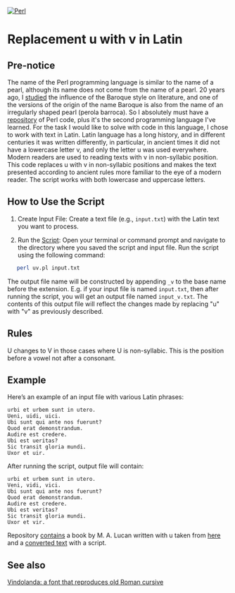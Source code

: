 [![Perl](https://img.shields.io/badge/perl-%2339457E.svg?style=for-the-badge&logo=perl&logoColor=white)](https://github.com/search?q=owner%3Anevmenandr+lang%3APerl+&type=repositories)

# Replacement u with v in Latin

## Pre-notice

The name of the Perl programming language is similar to the name of a pearl, although its name does not come from the name of a pearl. 20 years ago, I [studied](http://nevmenandr.net/personalia/thesis.pdf) the influence of the Baroque style on literature, and one of the versions of the origin of the name Baroque is also from the name of an irregularly shaped pearl (perola barroca). So I absolutely must have a [repository](https://github.com/nevmenandr/replace_u_with_v) of Perl code, plus it's the second programming language I've learned. For the task I would like to solve with code in this language, I chose to work with text in Latin. Latin language has a long history, and in different centuries it was written differently, in particular, in ancient times it did not have a lowercase letter v, and only the letter u was used everywhere. Modern readers are used to reading texts with v in non-syllabic position. This code replaces u with v in non-syllabic positions and makes the text presented according to ancient rules more familiar to the eye of a modern reader. The script works with both lowercase and uppercase letters.

## How to Use the Script

1. Create Input File: Create a text file (e.g., `input.txt`) with the Latin text you want to process.

2. Run the [Script](./uv.pl): Open your terminal or command prompt and navigate to the directory where you saved the script and input file. Run the script using the following command:

```bash
   perl uv.pl input.txt
```

The output file name will be constructed by appending `_v` to the base name before the extension. E.g. if your input file is named `input.txt`, then after running the script, you will get an output file named `input_v.txt`. The contents of this output file will reflect the changes made by replacing "u" with "v" as previously described.

## Rules

U changes to V in those cases where U is non-syllabic. This is the position before a vowel not after a consonant.

## Example

Here’s an example of an input file with various Latin phrases:

```
urbi et urbem sunt in utero.
Ueni, uidi, uici.
Ubi sunt qui ante nos fuerunt?
Quod erat demonstrandum.
Audire est credere.
Ubi est ueritas?
Sic transit gloria mundi.
Uxor et uir.
```

After running the script, output file will contain:

```
urbi et urbem sunt in utero.
Veni, vidi, vici.
Ubi sunt qui ante nos fuerunt?
Quod erat demonstrandum.
Audire est credere.
Ubi est veritas?
Sic transit gloria mundi.
Uxor et vir.
```

Repository [contains](./input.txt) a book by M. A. Lucan written with u taken from [here](https://www.thelatinlibrary.com/lucan/lucan2.shtml) and a [converted text](./input_v.txt) with a script.

## See also

[Vindolanda: a font that reproduces old Roman cursive](https://nevmenandr.github.io/vindolanda/)
